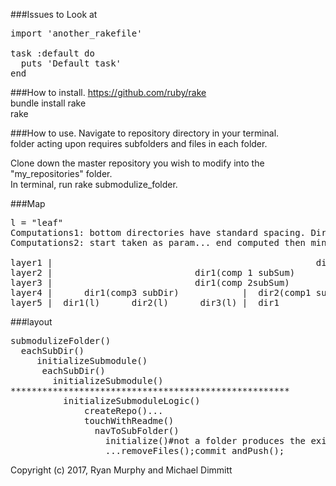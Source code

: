 ###Issues to Look at
<pre>
import 'another_rakefile'

task :default do
  puts 'Default task'
end
</pre>
###How to install.
https://github.com/ruby/rake<br>
bundle install rake<br>
rake 

###How to use.
Navigate to repository directory in your terminal.<br>
folder acting upon requires subfolders and files in each folder.

Clone down the master repository you wish to modify into the "my_repositories" folder.<br>
In terminal, run rake submodulize_folder.


###Map
<pre>
l = "leaf"
Computations1: bottom directories have standard spacing. Directories above have summation spacing.
Computations2: start taken as param... end computed then min.

layer1 |                                                  dir1(comp 2subSum)
layer2 |                           dir1(comp 1 subSum)            |               dir2(comp 1 subSum)
layer3 |                           dir1(comp 2subSum)             |               dir2(l)
layer4 |      dir1(comp3 subDir)            |  dir2(comp1 subDir)
layer5 |  dir1(l)      dir2(l)      dir3(l) |  dir1
</pre>

###layout
<pre>
submodulizeFolder()
  eachSubDir()
     initializeSubmodule()
      eachSubDir()
        initializeSubmodule()
*****************************************************        
          initializeSubmoduleLogic()
              createRepo()...
              touchWithReadme()
                navToSubFolder()
                  initialize()#not a folder produces the exit procedure... 
                  ...removeFiles();commit_andPush();
</pre>
Copyright (c) 2017, Ryan Murphy and Michael Dimmitt
